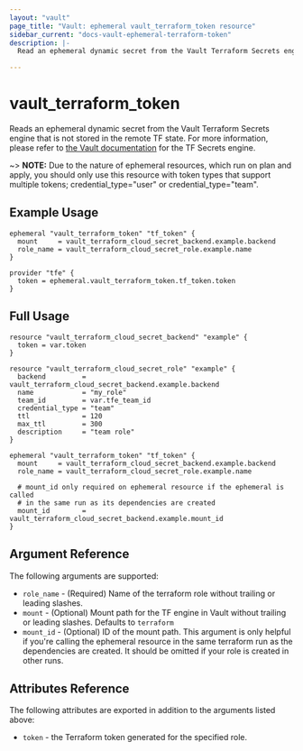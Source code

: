 ```yaml
---
layout: "vault"
page_title: "Vault: ephemeral vault_terraform_token resource"
sidebar_current: "docs-vault-ephemeral-terraform-token"
description: |-
  Read an ephemeral dynamic secret from the Vault Terraform Secrets engine 

---
```


# vault\_terraform\_token

Reads an ephemeral dynamic secret from the Vault Terraform Secrets engine that is not stored in the remote TF state.
For more information, please refer to [the Vault documentation](https://developer.hashicorp.com/vault/docs/secrets/terraform)
for the TF Secrets engine.

~> **NOTE:** Due to the nature of ephemeral resources, which run on plan and apply, you should only use this resource with
token types that support multiple tokens; credential_type="user" or credential_type="team".

## Example Usage

```hcl
ephemeral "vault_terraform_token" "tf_token" {
  mount     = vault_terraform_cloud_secret_backend.example.backend
  role_name = vault_terraform_cloud_secret_role.example.name
}

provider "tfe" {
  token = ephemeral.vault_terraform_token.tf_token.token
}
```

## Full Usage

```hcl
resource "vault_terraform_cloud_secret_backend" "example" {
  token = var.token
}

resource "vault_terraform_cloud_secret_role" "example" {
  backend         = vault_terraform_cloud_secret_backend.example.backend
  name            = "my_role"
  team_id         = var.tfe_team_id
  credential_type = "team"
  ttl             = 120
  max_ttl         = 300
  description     = "team role"
}

ephemeral "vault_terraform_token" "tf_token" {
  mount     = vault_terraform_cloud_secret_backend.example.backend
  role_name = vault_terraform_cloud_secret_role.example.name

  # mount_id only required on ephemeral resource if the ephemeral is called 
  # in the same run as its dependencies are created
  mount_id        = vault_terraform_cloud_secret_backend.example.mount_id
}
```

## Argument Reference

The following arguments are supported:

* `role_name` - (Required) Name of the terraform role without trailing or leading slashes.
* `mount` - (Optional) Mount path for the TF engine in Vault without trailing or leading slashes. Defaults to `terraform`
* `mount_id` - (Optional) ID of the mount path. This argument is only helpful if you're calling the ephemeral resource in the same terraform run as the dependencies are created. It should be omitted if your role is created in other runs.



## Attributes Reference

The following attributes are exported in addition to the arguments listed above:

* `token` - the Terraform token generated for the specified role.
